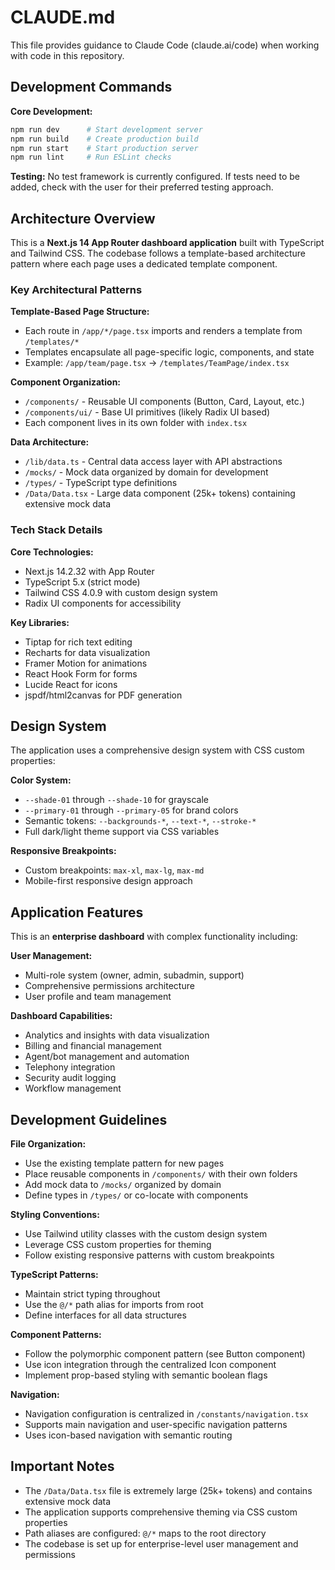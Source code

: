 # CLAUDE.md

This file provides guidance to Claude Code (claude.ai/code) when working with code in this repository.

## Development Commands

**Core Development:**
```bash
npm run dev      # Start development server
npm run build    # Create production build
npm run start    # Start production server
npm run lint     # Run ESLint checks
```

**Testing:** No test framework is currently configured. If tests need to be added, check with the user for their preferred testing approach.

## Architecture Overview

This is a **Next.js 14 App Router dashboard application** built with TypeScript and Tailwind CSS. The codebase follows a template-based architecture pattern where each page uses a dedicated template component.

### Key Architectural Patterns

**Template-Based Page Structure:**
- Each route in `/app/*/page.tsx` imports and renders a template from `/templates/*`
- Templates encapsulate all page-specific logic, components, and state
- Example: `/app/team/page.tsx` → `/templates/TeamPage/index.tsx`

**Component Organization:**
- `/components/` - Reusable UI components (Button, Card, Layout, etc.)
- `/components/ui/` - Base UI primitives (likely Radix UI based)
- Each component lives in its own folder with `index.tsx`

**Data Architecture:**
- `/lib/data.ts` - Central data access layer with API abstractions
- `/mocks/` - Mock data organized by domain for development
- `/types/` - TypeScript type definitions
- `/Data/Data.tsx` - Large data component (25k+ tokens) containing extensive mock data

### Tech Stack Details

**Core Technologies:**
- Next.js 14.2.32 with App Router
- TypeScript 5.x (strict mode)
- Tailwind CSS 4.0.9 with custom design system
- Radix UI components for accessibility

**Key Libraries:**
- Tiptap for rich text editing
- Recharts for data visualization
- Framer Motion for animations
- React Hook Form for forms
- Lucide React for icons
- jspdf/html2canvas for PDF generation

## Design System

The application uses a comprehensive design system with CSS custom properties:

**Color System:**
- `--shade-01` through `--shade-10` for grayscale
- `--primary-01` through `--primary-05` for brand colors
- Semantic tokens: `--backgrounds-*`, `--text-*`, `--stroke-*`
- Full dark/light theme support via CSS variables

**Responsive Breakpoints:**
- Custom breakpoints: `max-xl`, `max-lg`, `max-md`
- Mobile-first responsive design approach

## Application Features

This is an **enterprise dashboard** with complex functionality including:

**User Management:**
- Multi-role system (owner, admin, subadmin, support)
- Comprehensive permissions architecture
- User profile and team management

**Dashboard Capabilities:**
- Analytics and insights with data visualization
- Billing and financial management
- Agent/bot management and automation
- Telephony integration
- Security audit logging
- Workflow management

## Development Guidelines

**File Organization:**
- Use the existing template pattern for new pages
- Place reusable components in `/components/` with their own folders
- Add mock data to `/mocks/` organized by domain
- Define types in `/types/` or co-locate with components

**Styling Conventions:**
- Use Tailwind utility classes with the custom design system
- Leverage CSS custom properties for theming
- Follow existing responsive patterns with custom breakpoints

**TypeScript Patterns:**
- Maintain strict typing throughout
- Use the `@/*` path alias for imports from root
- Define interfaces for all data structures

**Component Patterns:**
- Follow the polymorphic component pattern (see Button component)
- Use icon integration through the centralized Icon component
- Implement prop-based styling with semantic boolean flags

**Navigation:**
- Navigation configuration is centralized in `/constants/navigation.tsx`
- Supports main navigation and user-specific navigation patterns
- Uses icon-based navigation with semantic routing

## Important Notes

- The `/Data/Data.tsx` file is extremely large (25k+ tokens) and contains extensive mock data
- The application supports comprehensive theming via CSS custom properties
- Path aliases are configured: `@/*` maps to the root directory
- The codebase is set up for enterprise-level user management and permissions